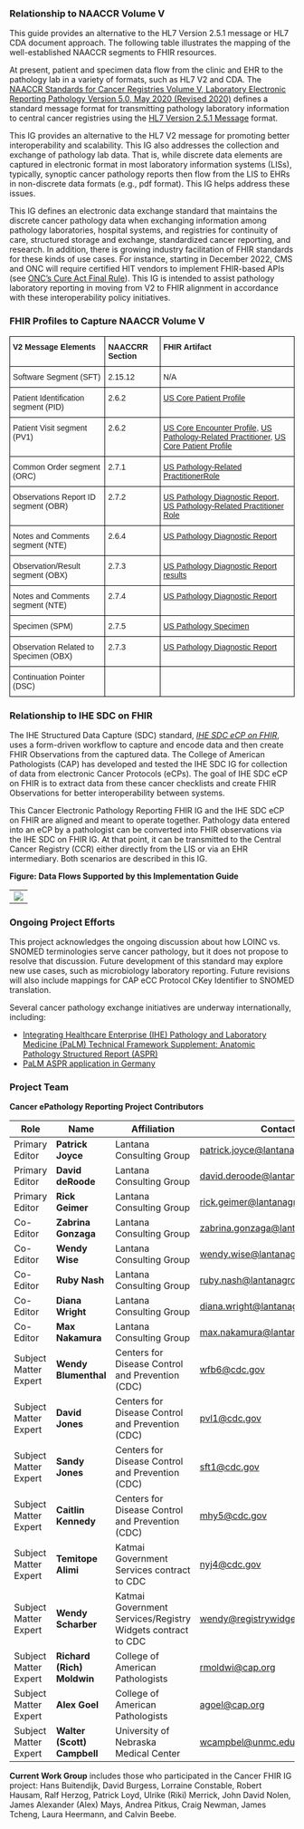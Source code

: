 ### Relationship to NAACCR Volume V
This guide provides an alternative to the HL7 Version 2.5.1 message or HL7 CDA document approach. The following table illustrates the mapping of the well-established NAACCR segments to FHIR resources.

At present, patient and specimen data flow from the clinic and EHR to the pathology lab in a variety of formats, such as HL7 V2 and CDA. The [NAACCR Standards for Cancer Registries Volume V, Laboratory Electronic Reporting Pathology Version 5.0, May 2020 (Revised 2020)](https://www.naaccr.org/wp-content/uploads/2020/05/NAACCR-Vol-V_20200526.pdf) defines a standard message format for transmitting pathology laboratory information to central cancer registries using the [HL7 Version 2.5.1 Message](http://www.hl7.org/implement/standards/product_brief.cfm?product_id=144) format. 

This IG provides an alternative to the HL7 V2 message for promoting better interoperability and scalability. This IG also addresses the collection and exchange of pathology lab data. That is, while discrete data elements are captured in electronic format in most laboratory information systems (LISs), typically, synoptic cancer pathology reports then flow from the LIS to EHRs in non-discrete data formats (e.g., pdf format). This IG helps address these issues.

This IG defines an electronic data exchange standard that maintains the discrete cancer pathology data when exchanging information among pathology laboratories, hospital systems, and registries for continuity of care, structured storage and exchange, standardized cancer reporting, and research. In addition, there is growing industry facilitation of FHIR standards for these kinds of use cases. For instance, starting in December 2022, CMS and ONC will require certified HIT vendors to implement FHIR-based APIs (see [ONC’s Cure Act Final Rule](https://www.healthit.gov/curesrule/download)). This IG is intended to assist pathology laboratory reporting in moving from V2 to FHIR alignment in accordance with these interoperability policy initiatives.  

### FHIR Profiles to Capture NAACCR Volume V
<style type="text/css">
    .tg  {border-collapse:collapse;border-spacing:0;}
    .tg td{border-color:black;border-style:solid;border-width:1px;font-family:Arial, sans-serif;font-size:14px;
    overflow:hidden;padding:10px 5px;word-break:normal;}
    .tg th{border-color:black;border-style:solid;border-width:1px;font-family:Arial, sans-serif;font-size:14px;
    font-weight:normal;overflow:hidden;padding:10px 5px;word-break:normal;}
    .tg .tg-0lax{text-align:left;vertical-align:top}
</style>
<table class="tg">
    <thead>
        <tr>
            <th class="tg-0lax"><b>V2 Message Elements</b></th>
            <th class="tg-0lax"><b>NAACCRR Section</b></th>
            <th class="tg-0lax"><b>FHIR Artifact</b></th>
        </tr>
    </thead>
    <tbody>
        <tr>
            <td class="tg-0lax">Software Segment (SFT)</td>
            <td class="tg-0lax">2.15.12</td>
            <td class="tg-0lax">N/A</td>
        </tr>
        <tr>
            <td class="tg-0lax">Patient Identification segment (PID)</td>
            <td class="tg-0lax">2.6.2</td>
            <td class="tg-0lax"><a href="{{site.data.fhir.ver.uscore}}/StructureDefinition-us-core-patient.html">US Core Patient Profile</a></td>
        </tr>
        <tr>
            <td class="tg-0lax">Patient Visit segment (PV1)</td>
            <td class="tg-0lax">2.6.2</td>
            <td class="tg-0lax"><a href="{{site.data.fhir.ver.uscore}}/StructureDefinition-us-core-encounter.html">US Core Encounter Profile</a>, <a href="StructureDefinition-us-pathology-related-practitioner-role.html">US Pathology-Related Practitioner</a>, <a href="{{site.data.fhir.ver.uscore}}/StructureDefinition-us-core-patient.html">US Core Patient Profile</a></td>
        </tr>
        <tr>
            <td class="tg-0lax">Common Order segment (ORC)</td>
            <td class="tg-0lax">2.7.1</td>
            <td class="tg-0lax"><a href="StructureDefinition-us-pathology-related-practitioner-role.html">US Pathology-Related PractitionerRole</a></td>
        </tr>
        <tr>
            <td class="tg-0lax">Observations Report ID segment (OBR)</td>
            <td class="tg-0lax">2.7.2</td>
            <td class="tg-0lax"><a href="StructureDefinition-us-pathology-diagnostic-report.html">US Pathology Diagnostic Report</a>, <a href="StructureDefinition-us-pathology-related-practitioner-role.html">US Pathology-Related Practitioner Role</a></td>
        </tr>
        <tr>
            <td class="tg-0lax">Notes and Comments segment (NTE)</td>
            <td class="tg-0lax">2.6.4</td>
            <td class="tg-0lax"><a href="StructureDefinition-us-pathology-diagnostic-report.html">US Pathology Diagnostic Report</a></td>
        </tr>
        <tr>
            <td class="tg-0lax">Observation/Result segment (OBX)</td>
            <td class="tg-0lax">2.7.3</td>
            <td class="tg-0lax"><a href="StructureDefinition-us-pathology-diagnostic-report.html">US Pathology Diagnostic Report results</a></td>
        </tr>
        <tr>
            <td class="tg-0lax">Notes and Comments segment (NTE)</td>
            <td class="tg-0lax">2.7.4</td>
            <td class="tg-0lax"><a href="StructureDefinition-us-pathology-diagnostic-report.html">US Pathology Diagnostic Report</a></td>
        </tr>
        <tr>
            <td class="tg-0lax">Specimen (SPM)</td>
            <td class="tg-0lax">2.7.5</td>
            <td class="tg-0lax"><a href="StructureDefinition-us-pathology-specimen.html">US Pathology Specimen</a></td>
        </tr>
        <tr>
            <td class="tg-0lax">Observation Related to Specimen (OBX)</td>
            <td class="tg-0lax">2.7.3</td>
            <td class="tg-0lax"><a href="StructureDefinition-us-pathology-diagnostic-report.html">US Pathology Diagnostic Report</a></td>
        </tr>
        <tr>
            <td class="tg-0lax">Continuation Pointer (DSC)</td>
            <td class="tg-0lax"></td>
            <td class="tg-0lax"></td>
        </tr>
    </tbody>
</table>

### Relationship to IHE SDC on FHIR

The IHE Structured Data Capture (SDC) standard, [*IHE SDC eCP on FHIR*](http://hl7.org/fhir/uv/ihe-sdc-ecc), uses a form-driven workflow to capture and encode data and then create FHIR Observations from the captured data. The College of American Pathologists (CAP) has developed and tested the IHE SDC IG for collection of data from electronic Cancer Protocols (eCPs). The goal of IHE SDC eCP on FHIR is to extract data from these cancer checklists and create FHIR Observations for better interoperability between systems.

This Cancer Electronic Pathology Reporting FHIR IG and the IHE SDC eCP on FHIR are aligned and meant to operate together. Pathology data entered into an eCP by a pathologist can be converted into FHIR observations via the IHE SDC on FHIR IG. At that point, it can be transmitted to the Central Cancer Registry (CCR) either directly from the LIS or via an EHR intermediary. Both scenarios are described in this IG.

**Figure: Data Flows Supported by this Implementation Guide**
<table><tr><td><img src="CancerPath.jpg"/></td></tr></table>

### Ongoing Project Efforts
This project acknowledges the ongoing discussion about how LOINC vs. SNOMED terminologies serve cancer pathology, but it does not propose to resolve that discussion. Future development of this standard may explore new use cases, such as microbiology laboratory reporting. Future revisions will also include mappings for CAP eCC Protocol CKey Identifier to SNOMED translation.  

Several cancer pathology exchange initiatives are underway internationally, including:
* [Integrating Healthcare Enterprise (IHE) Pathology and Laboratory Medicine (PaLM) Technical Framework Supplement: Anatomic Pathology Structured Report (ASPR)](https://www.ihe.net/uploadedFiles/Documents/PaLM/IHE_PaLM_Suppl_APSR.pdf)
* [PaLM ASPR application in Germany](http://download.hl7.de/veranstaltungen/jahrestagungen/2016/17-haroskehartz.pdf)  

### Project Team
**Cancer ePathology Reporting Project Contributors**

| Role | Name | Affiliation | Contact |
| -------- | -------- | -------- | -------- |
| Primary Editor  | **Patrick Joyce** | Lantana Consulting Group | patrick.joyce@lantanagroup.com|
| Primary Editor | **David deRoode** | Lantana Consulting Group | david.deroode@lantanagroup.com|
| Primary Editor | **Rick Geimer** | Lantana Consulting Group | rick.geimer@lantanagroup.com|
| Co-Editor | **Zabrina Gonzaga** | Lantana Consulting Group | zabrina.gonzaga@lantanagroup.com|
| Co-Editor | **Wendy Wise** | Lantana Consulting Group | wendy.wise@lantanagroup.com|
| Co-Editor | **Ruby Nash** | Lantana Consulting Group | ruby.nash@lantanagroup.com|
| Co-Editor | **Diana Wright** | Lantana Consulting Group | diana.wright@lantanagroup.com|
| Co-Editor | **Max Nakamura** | Lantana Consulting Group | max.nakamura@lantanagroup.com|
| Subject Matter Expert | **Wendy Blumenthal** | Centers for Disease Control and Prevention (CDC) | wfb6@cdc.gov|
| Subject Matter Expert |**David Jones** | Centers for Disease Control and Prevention (CDC) | pvl1@cdc.gov|
| Subject Matter Expert | **Sandy Jones** | Centers for Disease Control and Prevention (CDC) | sft1@cdc.gov|
| Subject Matter Expert | **Caitlin Kennedy** | Centers for Disease Control and Prevention (CDC) | mhy5@cdc.gov|
| Subject Matter Expert | **Temitope Alimi** | Katmai Government Services contract to CDC | nyj4@cdc.gov|
| Subject Matter Expert | **Wendy Scharber** | Katmai Government Services/Registry Widgets contract to CDC | wendy@registrywidgets.com|
| Subject Matter Expert | **Richard (Rich) Moldwin** | College of American Pathologists | rmoldwi@cap.org|
| Subject Matter Expert | **Alex Goel** | College of American Pathologists | agoel@cap.org|
| Subject Matter Expert | **Walter (Scott) Campbell** | University of Nebraska Medical Center | wcampbel@unmc.edu |

**Current Work Group** includes those who participated in the Cancer FHIR IG project: Hans Buitendijk, David Burgess, Lorraine Constable, Robert Hausam, Ralf Herzog, Patrick Loyd, Ulrike (Riki) Merrick, John David Nolen, James Alexander (Alex) Mays, Andrea Pitkus, Craig Newman, James Tcheng, Laura Heermann, and Calvin Beebe.
